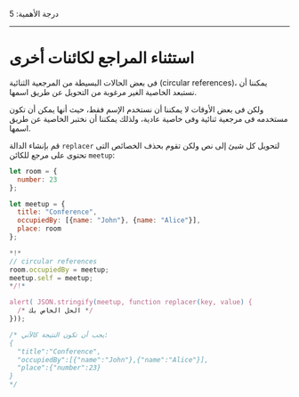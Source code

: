 درجة الأهمية: 5

---

# استثناء المراجع لكائنات أخرى

فى بعض الحالات البسيطة من المرجعية الثنائية (circular references)، يمكننا أن نستبعد الخاصية الغير مرغوبة من التحويل عن طريق اسمها.

ولكن فى بعض الأوقات لا يمكننا أن نستخدم الإسم فقط، حيث أنها يمكن أن تكون مستخدمه فى مرجعية ثنائية وفى خاصية عادية، ولذلك يمكننا أن نختبر الخاصية عن طريق اسمها.

قم بإنشاء الدالة `replacer` لتحويل كل شيئ إلى نص ولكن تقوم بحذف الخصائص التى تحتوى على مرجع للكائن `meetup`:

```js run
let room = {
  number: 23
};

let meetup = {
  title: "Conference",
  occupiedBy: [{name: "John"}, {name: "Alice"}],
  place: room
};

*!*
// circular references
room.occupiedBy = meetup;
meetup.self = meetup;
*/!*

alert( JSON.stringify(meetup, function replacer(key, value) {
  /* الحل الخاص بك */
}));

/* يجب أن تكون النتيجة كالآتي:
{
  "title":"Conference",
  "occupiedBy":[{"name":"John"},{"name":"Alice"}],
  "place":{"number":23}
}
*/
```
